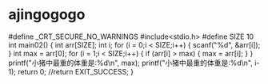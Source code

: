 # ajingogogo
#define _CRT_SECURE_NO_WARNINGS
#include<stdio.h>
#define SIZE 10
int main02()
{
	int arr[SIZE];
	int i;
	for (i = 0;i < SIZE;i++)
	{
		scanf("%d", &arr[i]);
	}
	int max = arr[0];
	for (i = 1;i < SIZE;i++)
	{
		if (arr[i] > max)
		{
			max = arr[i];
		}
	}
	printf("小猪中最重的体重是:%d\n", max);
	printf("小猪中最重的体重是:%d\n", i-1);
	return 0;
	//return EXIT_SUCCESS;
}
